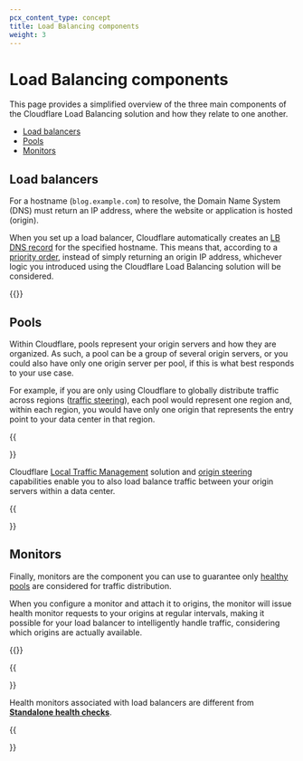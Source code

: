 ```yaml
---
pcx_content_type: concept
title: Load Balancing components
weight: 3
---
```


# Load Balancing components

This page provides a simplified overview of the three main components of the Cloudflare Load Balancing solution and how they relate to one another.

* [Load balancers](/load-balancing/load-balancers/)
* [Pools](/load-balancing/pools/)
* [Monitors](/load-balancing/monitors/)

## Load balancers

For a hostname (`blog.example.com`) to resolve, the Domain Name System (DNS) must return an IP address, where the website or application is hosted (origin).

When you set up a load balancer, Cloudflare automatically creates an [LB DNS record](/load-balancing/reference/dns-records/) for the specified hostname. This means that, according to a [priority order](/load-balancing/reference/dns-records/#priority-order), instead of simply returning an origin IP address, whichever logic you introduced using the Cloudflare Load Balancing solution will be considered.

{{<render file="_load-balancing-diagram.md">}}

## Pools

Within Cloudflare, pools represent your origin servers and how they are organized. As such, a pool can be a group of several origin servers, or you could also have only one origin server per pool, if this is what best responds to your use case.

For example, if you are only using Cloudflare to globally distribute traffic across regions ([traffic steering](/load-balancing/understand-basics/traffic-steering/steering-policies/)), each pool would represent one region and, within each region, you would have only one origin that represents the entry point to your data center in that region.

{{<Aside type="note">}}

Cloudflare [Local Traffic Management](/load-balancing/local-traffic-management/) solution and [origin steering](/load-balancing/understand-basics/traffic-steering/origin-level-steering/) capabilities enable you to also load balance traffic between your origin servers within a data center.

{{</Aside>}}

## Monitors

Finally, monitors are the component you can use to guarantee only [healthy pools](/load-balancing/understand-basics/health-details/) are considered for traffic distribution.

When you configure a monitor and attach it to origins, the monitor will issue health monitor requests to your origins at regular intervals, making it possible for your load balancer to intelligently handle traffic, considering which origins are actually available.

{{<render file="_health-check-diagram.md">}}

{{<Aside type="note">}}

Health monitors associated with load balancers are different from [**Standalone health checks**](/health-checks/).

{{</Aside>}}

